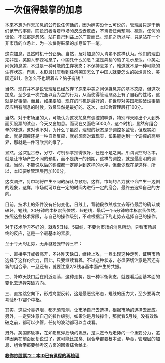 一次值得鼓掌的加息
====

			

本来不想为昨天加息的公布说任何话的，因为确实没什么可说的，管理层只是干他们该干的事情，而投资者看着市场的反应去反应，不需要任何预测、猜测。任何的谈论，不过都是忽悠、站在自己利益上的广告而已。现在之所以写，只是站在一个非市场的立场上，为一次值得鼓掌的加息留下一笔。

这次加息，显然时机十分正确。当然，反对加息的人肯定不这样认为。他们的理由无非是，美国人都要减息了，中国凭什么加息？这是典型的脑子进水想法。中美之间保持息差，不过是一种可能的生存状态；不保持息差了，难道就不是一种可能的生存状态。而且，本ID最讨厌看到任何美国怎么了中国人就要怎么的破烂言论，美国还911，你怎么不也跟着去？脑子有锈？

当然，现在并不是说管理层已经放弃了原来中美之间保持息差的基本态度，但这次加息，至少是一次完全以我为主的行为，从而使得管理思路上有了自我的性格，这就是好事情。而且，如果要加，现在的时机是最好的，在世界对美国那些破烂事情反应稍有喘息的时候，效果显然是最好的。这次，本ID给管理层打100分。

当然，对于市场里的人，可能认为这次加息有调控的味道，特别昨天刚出个人到外面买股票的试点，今天又出加息。而现在又面临5000点，这个时机，显然有组合拳的味道。这对也不对，为什么？虽然，理想的状态是少调控多监管，但现实如此，就是调控还是一种自然反应，就必须面对着现实，如果能达到一个调控的高境界，那就是一件可欣赏的事了。

显然，这次组合券，分寸、时机都拿捏得很好，在是不是之间。所谓调控的艺术，就是让市场产生不同的预期，而不是统一的预期，这样的调控，就是最高明的调控。当然，不能说以后的调控都一定能达到这样的水平，但至少现在是这样，所以，本ID要给管理层再加100分。

这次调控，对市场将产生不同的解读与预期，这样，市场的合力就不会产生一边倒的现象，这样，市场就可以在一定的时间内进行一定的磨合，最终去选择自己的方向。

目前，技术上的条件没有任何变化，日线上，背驰段依然成立去等待最后的确认或破坏，短线，30分钟的中枢震荡依然，超短线，最后一个5分钟的中枢震荡依然，按照这些技术界限，与自己的操作级别，不难根据当下的走势去选择自己的操作。

对于技术学习不好的，就看5日线、5周线，不要为市场的消息所动，只看市场最终的反应，这是一个最基本的素质。

至于今天的走势，无非就是强中弱三种：

一、直接平开或者高开，不补昨天缺口，继续上攻，一旦出现这种走势，证明市场选择了这样的合力，因此，只要继续看着。不过这种状态，必须密切注意是否还有新的组合拳，一旦还有，就要注意2/3线与基本面产生的共振。

二、补昨天缺口后在附近震荡，这种走势，是一种平衡状态，就要看后面基本面的变化去选择突破方向。

三、直接跳空向下，形成岛型反转，这是最恶劣形态，短线的压力大，至少要再次考验8-17那个中枢。

其实，这些分类界限，都无须预测，让市场自己去选择，根据市场的选择去反应。另外，一定要注意自己的操作级别，如果你是月线操作，那就看5月线，没有效跌破之前，都可以少管，任何的波动都可以当戏看。

另外，美国那破事，在如期反弹后续的发展，是决定今后走势的一个重要分力，这样因素在前面反复说过了。这可能比加息、组合拳都要根本点，毕竟，管理层的加息、组合拳都要参考这方面的因素综合给出。

[**教你炒股票72：本ID已有课程的再梳理**](http://blog.sina.com.cn/s/blog_486e105c01000cbj.html)
